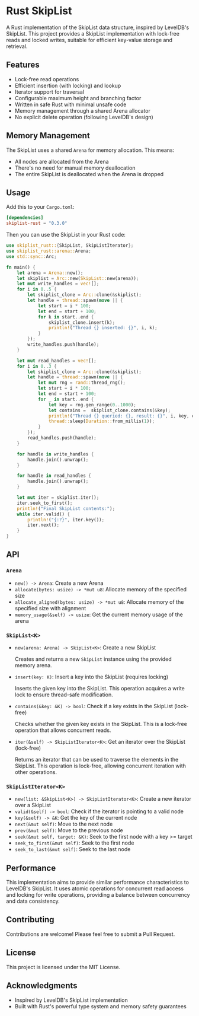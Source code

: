 # Rust SkipList

A Rust implementation of the SkipList data structure, inspired by LevelDB's SkipList. This project provides a
SkipList implementation with lock-free reads and locked writes, suitable for efficient key-value storage and retrieval.

## Features

- Lock-free read operations
- Efficient insertion (with locking) and lookup
- Iterator support for traversal
- Configurable maximum height and branching factor
- Written in safe Rust with minimal unsafe code
- Memory management through a shared Arena allocator
- No explicit delete operation (following LevelDB's design)

## Memory Management

The SkipList uses a shared `Arena` for memory allocation. This means:

- All nodes are allocated from the Arena
- There's no need for manual memory deallocation
- The entire SkipList is deallocated when the Arena is dropped

## Usage

Add this to your `Cargo.toml`:

```toml
[dependencies]
skiplist-rust = "0.3.0"
```

Then you can use the SkipList in your Rust code:

```rust
use skiplist_rust::{SkipList, SkipListIterator};
use skiplist_rust::arena::Arena;
use std::sync::Arc;

fn main() {
    let arena = Arena::new();
    let skiplist = Arc::new(SkipList::new(arena));
    let mut write_handles = vec![];
    for i in 0..5 {
        let skiplist_clone = Arc::clone(&skiplist);
        let handle = thread::spawn(move || {
            let start = i * 100;
            let end = start + 100;
            for k in start..end {
                skiplist_clone.insert(k);
                println!("Thread {} inserted: {}", i, k);
            }
        });
        write_handles.push(handle);
    }

    let mut read_handles = vec![];
    for i in 0..3 {
        let skiplist_clone = Arc::clone(&skiplist);
        let handle = thread::spawn(move || {
            let mut rng = rand::thread_rng();
            let start = i * 100;
            let end = start + 100;
            for _ in start..end {
                let key = rng.gen_range(0..1000);
                let contains =  skiplist_clone.contains(&key);
                println!("Thread {} queried: {}, result: {}", i, key, contains);
                thread::sleep(Duration::from_millis(1));
            }
        });
        read_handles.push(handle);
    }

    for handle in write_handles {
        handle.join().unwrap();
    }

    for handle in read_handles {
        handle.join().unwrap();
    }

    let mut iter = skiplist.iter();
    iter.seek_to_first();
    println!("Final SkipList contents:");
    while iter.valid() {
        println!("{:?}", iter.key());
        iter.next();
    }    
}
```

## API

### `Arena`

- `new() -> Arena`: Create a new Arena
- `allocate(bytes: usize) -> *mut u8`: Allocate memory of the specified size
- `allocate_aligned(bytes: usize) -> *mut u8`: Allocate memory of the specified size with alignment
- `memory_usage(&self) -> usize`: Get the current memory usage of the arena

### `SkipList<K>`

- `new(arena: Arena) -> SkipList<K>`: Create a new SkipList

  Creates and returns a new `SkipList` instance using the provided memory arena.

- `insert(key: K)`: Insert a key into the SkipList (requires locking)

  Inserts the given key into the SkipList. This operation acquires a write lock to ensure thread-safe modification.

- `contains(&key: &K) -> bool`: Check if a key exists in the SkipList (lock-free)

  Checks whether the given key exists in the SkipList. This is a lock-free operation that allows concurrent reads.

- `iter(&self) -> SkipListIterator<K>`: Get an iterator over the SkipList (lock-free)

  Returns an iterator that can be used to traverse the elements in the SkipList. This operation is lock-free, allowing concurrent iteration with other operations.

### `SkipListIterator<K>`

- `new(list: &SkipList<K>) -> SkipListIterator<K>`: Create a new iterator over a SkipList
- `valid(&self) -> bool`: Check if the iterator is pointing to a valid node
- `key(&self) -> &K`: Get the key of the current node
- `next(&mut self)`: Move to the next node
- `prev(&mut self)`: Move to the previous node
- `seek(&mut self, target: &K)`: Seek to the first node with a key >= target
- `seek_to_first(&mut self)`: Seek to the first node
- `seek_to_last(&mut self)`: Seek to the last node

## Performance

This implementation aims to provide similar performance characteristics to LevelDB's SkipList. It uses atomic operations
for concurrent read access and locking for write operations, providing a balance between concurrency and data
consistency.

## Contributing

Contributions are welcome! Please feel free to submit a Pull Request.

## License

This project is licensed under the MIT License.

## Acknowledgments

- Inspired by LevelDB's SkipList implementation
- Built with Rust's powerful type system and memory safety guarantees